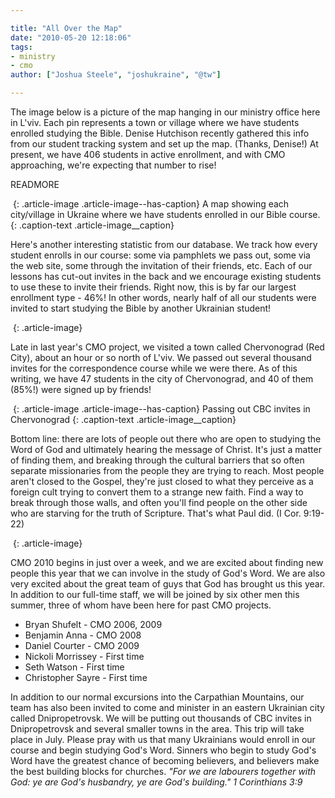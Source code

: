 ```yaml
---

title: "All Over the Map"
date: "2010-05-20 12:18:06"
tags:
- ministry
- cmo
author: ["Joshua Steele", "joshukraine", "@tw"]

---
```


The image below is a picture of the map hanging in our ministry office here in L'viv. Each pin represents a town or village where we have students enrolled studying the Bible. Denise Hutchison recently gathered this info from our student tracking system and set up the map. (Thanks, Denise!) At present, we have 406 students in active enrollment, and with CMO approaching, we're expecting that number to rise!

READMORE

<a href="//d21yo20tm8bmc2.cloudfront.net/2010/05/cbc-map.jpg"><img class="size-medium wp-image-988" title="cbc-map" src="//d21yo20tm8bmc2.cloudfront.net/2010/05/cbc-map-300x204.jpg" alt="" /></a>
{: .article-image .article-image--has-caption}
A map showing each city/village in Ukraine where we have students enrolled in our Bible course.
{: .caption-text .article-image__caption}

Here's another interesting statistic from our database. We track how every student enrolls in our course: some via pamphlets we pass out, some via the web site, some through the invitation of their friends, etc. Each of our lessons has cut-out invites in the back and we encourage existing students to use these to invite their friends. Right now, this is by far our largest enrollment type - 46%! In other words, nearly half of all our students were invited to start studying the Bible by another Ukrainian student!

<a href="//d21yo20tm8bmc2.cloudfront.net/2010/05/lesson-spread-trans.jpg"><img class="size-medium wp-image-994 aligncenter" title="lesson-spread-trans" src="//d21yo20tm8bmc2.cloudfront.net/2010/05/lesson-spread-trans-300x206.jpg" alt="" /></a>
{: .article-image}

Late in last year's CMO project, we visited a town called Chervonograd (Red City), about an hour or so north of L'viv. We passed out several thousand invites for the correspondence course while we were there. As of this writing, we have 47 students in the city of Chervonograd, and 40 of them (85%!) were signed up by friends!


<a href="//d21yo20tm8bmc2.cloudfront.net/2010/05/cmo2009_20090730_0082.jpg"><img class="size-medium wp-image-989" title="cmo2009_20090730_0082" src="//d21yo20tm8bmc2.cloudfront.net/2010/05/cmo2009_20090730_0082-300x225.jpg" alt="" /></a>
{: .article-image .article-image--has-caption}
Passing out CBC invites in Chervonograd
{: .caption-text .article-image__caption}

Bottom line: there are lots of people out there who are open to studying the Word of God and ultimately hearing the message of Christ. It's just a matter of finding them, and breaking through the cultural barriers that so often separate missionaries from the people they are trying to reach. Most people aren't closed to the Gospel, they're just closed to what they perceive as a foreign cult trying to convert them to a strange new faith. Find a way to break through those walls, and often you'll find people on the other side who are starving for the truth of Scripture. That's what Paul did. (I Cor. 9:19-22)

<a href="//d21yo20tm8bmc2.cloudfront.net/2010/05/cmo_logo_2010_w156.png"><img class="size-full wp-image-991 aligncenter" title="cmo_logo_2010_w156" src="//d21yo20tm8bmc2.cloudfront.net/2010/05/cmo_logo_2010_w156.png" alt="" /></a>
{: .article-image}

CMO 2010 begins in just over a week, and we are excited about finding new people this year that we can involve in the study of God's Word. We are also very excited about the great team of guys that God has brought us this year. In addition to our full-time staff, we will be joined by six other men this summer, three of whom have been here for past CMO projects.

* Bryan Shufelt - CMO 2006, 2009
* Benjamin Anna - CMO 2008
* Daniel Courter - CMO 2009
* Nickoli Morrissey - First time
* Seth Watson - First time
* Christopher Sayre - First time

In addition to our normal excursions into the Carpathian Mountains, our team has also been invited to come and minister in an eastern Ukrainian city called Dnipropetrovsk. We will be putting out thousands of CBC invites in Dnipropetrovsk and several smaller towns in the area. This trip will take place in July. Please pray with us that many Ukrainians would enroll in our course and begin studying God's Word. Sinners who begin to study God's Word have the greatest chance of becoming believers, and believers make the best building blocks for churches. *"For we are labourers together with God: ye are God's husbandry, ye are God's building." 1 Corinthians 3:9*
